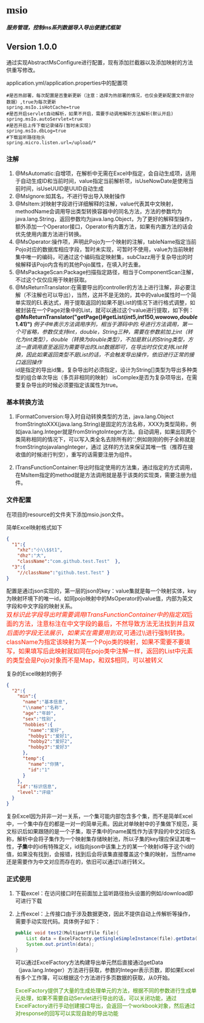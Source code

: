 # <font face="微软雅黑">msio</font>
**_服务管理，控制ms系列数据导入导出便捷式框架_**


## Version 1.0.0
通过实现AbstractMsConfigure进行配置，现有添加拦截器以及添加映射的方法供重写修改。

application.yml/application.properties中的配置项

```properties
#是否热部署，每次配置是否重新更新（注意：选择为热部署的情况，也仅会更新配置文件部分数据）,true为每次更新
spring.msIo.isHotCache=true
#是否开启servlet自动解析，如果不开启，需要手动调用解析方法解析(默认开启)
spring.msIo.autoServlet=true
#是否开启上传下载记录储存(暂时未实现)
spring.msIo.dbLog=true
#下载监听路径抬头
spring.micro.listen.url=/upload/*
```

### 注解
1. @MsAutomatic:自增项，在解析中无需在Excel中指定，会自动生成项，适用于自动生成ID和当前时间，value指定当前解析项，isUseNowDate是使用当前时间，isUseUUID是UUID自动生成
2. @MsIgnore:如其名，不进行导出导入映射操作
3. @MsItem:对映射字段进行详细解释的注解，value代表其中文映射，methodName会调用导出类型转换容器中的同名方法，方法的参数均为java.lang.String，返回参数均为java.lang.Object，为了更好的解释型操作，额外添加一个Operator接口，Operator有内置方法，如果有内置方法的话会优先使用内置方法进行转换。
4. @MsOperator:操作项，声明此Pojo为一个映射的注解，tableName指定当前Pojo对应的数据库相应字段，暂时未实现，可暂时不使用，value为当前映射集中唯一的编码，可通过这个编码指定映射集，subClazz用于复杂导出的时候解释该Pojo内含有的其他Pojo属性，在填入时去重。
5. @MsPackageScan:Package扫描指定路径，相当于ComponentScan注解，不过这个仅仅应用于映射获取。
6. @MsReturnTranslator:在需要导出的controller的方法上进行注解，非必要注解（不注解也可以导出），当然，这并不是无效的，其中的value属性时一个简单实现的EL表达式，用于提取返回的如果不是List的情况下进行格式调整，如被封装在一个Page对象中的List，就可以通过这个value进行提取，如下例：**@MsReturnTranslator("getPage()#getList($int$5,$int$150,wowowo,$double$1.41)")**
_例子中#表示方法调用序列，相当于源码中的.号进行方法调用，第一个可省略，参数仅支持int，double，String三种，需要在参数前加上$int$（转化为int类型），$double$（转换为double类型），不加是默认的String类型，方法一直调用直至返回为需要导出的List数据即可，在导出时仅仅支持List转换，因此如果返回类型不是List的话，不会触发导出操作，依旧进行正常的接口返回操作_  
id是指定的导出id集，复杂导出时必须指定，设计为String[]类型为导出多种类型的组合单次导出（多页非相同的映射）
isComplex是否为复杂项导出，在需要复杂导出的时候必须要指定该属性为true。
### 基本转换方法
1. IFormatConversion:导入时自动转换类型的方法，java.lang.Object fromStringtoXXX(java.lang.String)是固定的方法名称，XXX为类型简称，例如java.lang.Integer就是fromStringtoInteger方法。自动调用，如果出现两个类简称相同的情况下，可以写入类全名去除所有的‘.’,例如刚刚的例子全称就是fromStringtojavalangInteger，通过
    这样的方法来保证其唯一性（推荐在接收值的时候进行判空），重写的话需要注册为组件。

2. ITransFunctionContainer:导出时指定使用的方法集，通过指定的方式调用，在MsItem指定的method就是方法调用就是基于该类的实现类，需要注册为组件。

### 文件配置

在项目的resource的文件夹下添加msio.json文件。

简单Excel映射格式如下

```json
{
  "1":{
    "xhz":"小\\$$t1",
    "dhz":"大",
    "className":"com.github.test.Test"  },
  "3":{
    "//className":"github.test.Test" }
}
```

配置是通过json实现的，第一层的json的key：value集就是每一个映射实体，key为映射环境下的唯一id，如同pojo映射中的MsOperator的value值，内部为英文字段和中文字段的映射关系。  
<font color=#FF2000 size=3>双$标识此字段导出时需要调用ITransFunctionContainer中的指定双$后面的方法，注意标注在中文字段的最后，不然导致方法无法找到并且双$后面的字段无法展示，如果实在需要用到双$,可通过\\\\进行强制转换。  
className为指定该映射为某一个Pojo类的映射，如果不需要不要填写，如果填写后此映射就如同在pojo类中注解一样，返回的List中元素的类型会是Pojo对象而不是Map，和双$相同，可以被转义</font>

复杂的Excel映射的例子

```json
{
  "2":{
    "min":{
      "name":"基本信息",
      "\\name":"名称",
      "age":"年龄",
      "sex":"性别",
      "hobbies":{
        "name":"爱好",
        "hobby1":"爱好1",
        "hobby2":"爱好2",
        "hobby3":"爱好3"
      },
      "temp":{
        "name":"你猜",
        "id":"1"
      }
    },
    "id":"标识信息",
    "level":"评级"
  }
}
```

复杂Excel因为并非一对一关系，一个集可能内部包含多个集，而不是简单Excel中，一个集中存在的都是一对一的简单元素。因此对单映射中的子集做下规范，英文标识后如果跟随的是一个子集，取子集中的name属性作为该字段的中文对应名称，解析中会将子集作为一个映射集存储映射池，所以子集的key理应保证其唯一性，**子集**中的id有特殊定义，id指向json中该集上方的某一个映射id等于这个id的值，如果没有找到，会报错，找到后会将该集直接覆盖这个集的映射，当然name还是需要作为中文对应而存在的，依旧可以通过\\\进行转义。

### 正式使用

1. 下载excel：在访问接口时在前面加上监听路径抬头设置的例如/download即可进行下载

2. 上传excel：上传接口由于涉及数据更改，因此不提供自动上传解析等操作，需要手动实现代码。具体例子如下：

   ```java
   public void test2(MultipartFile file){
       List data = ExcelFactory.getSingleSimpleInstance(file).getData(0);
       System.out.println(data);
   }
   ```

   可以通过ExcelFactory方法构建导出单元然后直接通过getData（java.lang.Integer）方法进行获取，参数的Integer表示页数，即如果Excel有多个工作簿，可以根据这个方法进行多页数据的获取，从0开始。

   <font color=#408F00>ExcelFactory提供了大量的生成处理单元的方法，根据不同的参数进行生成单元处理，如果不需要自动Servlet进行导出的话，可以关闭功能，通过ExcelFactory进行手动创建接口导出，会返回一个workbook对象，然后通过对response的回写可以实现自助的导出功能</font>
